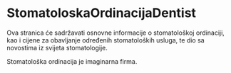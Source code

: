 # StomatoloskaOrdinacijaDentist
Ova stranica će sadržavati osnovne informacije o stomatološkoj ordinaciji, kao i cijene za obavljanje određenih stomatoloških usluga, te dio sa novostima iz svijeta stomatologije.

Stomatološka ordinacija je imaginarna firma.

